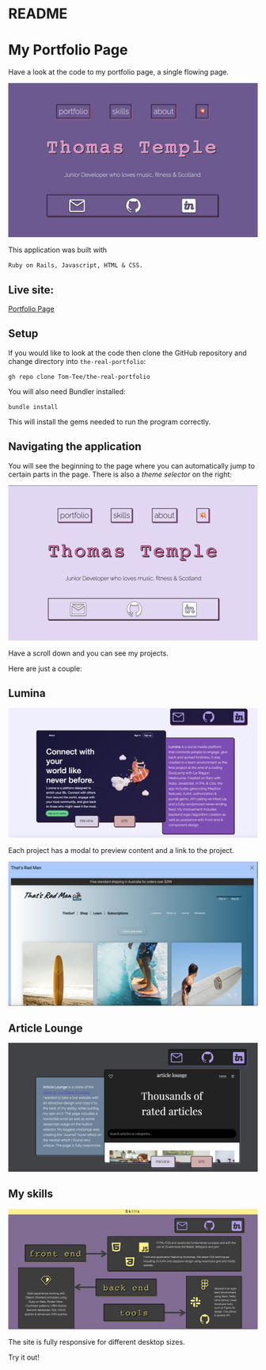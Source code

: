 # README
# My Portfolio Page

Have a look at the code to my portfolio page, a single flowing page.

![UI - Home](docs/home.png)

This application was built with
```
Ruby on Rails, Javascript, HTML & CSS.
```

## Live site:

[Portfolio Page](https://thomastempledev.herokuapp.com/)

## Setup

If you would like to look at the code then clone the GitHub repository and change directory into `the-real-portfolio`:
```
gh repo clone Tom-Tee/the-real-portfolio
```

You will also need Bundler installed:
```
bundle install
```
This will install the gems needed to run the program correctly.

## Navigating the application

You will see the beginning to the page where you can automatically jump to certain parts in the page. There is also a *theme selector* on the right:

![UI - toggle](docs/home-toggle.png)

Have a scroll down and you can see my projects.

Here are just a couple:

## Lumina

![UI - lumina](docs/lumina.png)

Each project has a modal to preview content and a link to the project.

![UI - lumina](docs/modal.png)

## Article Lounge

![UI - article](docs/article.png)

## My skills

![UI - article](docs/skills.png)

The site is fully responsive for different desktop sizes.

Try it out!